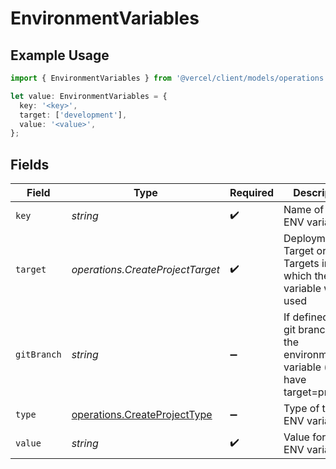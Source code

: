 # EnvironmentVariables

## Example Usage

```typescript
import { EnvironmentVariables } from '@vercel/client/models/operations';

let value: EnvironmentVariables = {
  key: '<key>',
  target: ['development'],
  value: '<value>',
};
```

## Fields

| Field       | Type                                                                         | Required           | Description                                                                       |
| ----------- | ---------------------------------------------------------------------------- | ------------------ | --------------------------------------------------------------------------------- |
| `key`       | _string_                                                                     | :heavy_check_mark: | Name of the ENV variable                                                          |
| `target`    | _operations.CreateProjectTarget_                                             | :heavy_check_mark: | Deployment Target or Targets in which the ENV variable will be used               |
| `gitBranch` | _string_                                                                     | :heavy_minus_sign: | If defined, the git branch of the environment variable (must have target=preview) |
| `type`      | [operations.CreateProjectType](../../models/operations/createprojecttype.md) | :heavy_minus_sign: | Type of the ENV variable                                                          |
| `value`     | _string_                                                                     | :heavy_check_mark: | Value for the ENV variable                                                        |
